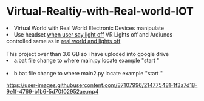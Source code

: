 # Virtual-Realtiy-with-Real-world-IOT

<li>Virtual World with Real World Electronic Devices manipulate</li>

<li>Use headset <u>when user say light off</u> VR Lights off and Ardiunos controlled same as in <u> real world and lights off</u></li><br>
This project over than 3.6 GB so i have uploded into google drive

<li>a.bat file change to where main.py locate example "start <main.py location>"</li><br>

<li>b.bat file change to where main2.py locate example "start <main2.py location>"</li>


https://user-images.githubusercontent.com/87107996/214775481-1f3a7d18-9e1f-4769-b1b6-5d70f02952ae.mp4

